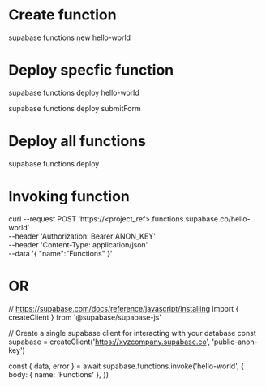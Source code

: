 
# Create function 

supabase functions new hello-world


# Deploy specfic function

supabase functions deploy hello-world

supabase functions deploy submitForm


# Deploy all functions 

supabase functions deploy


# Invoking function

curl --request POST 'https://<project_ref>.functions.supabase.co/hello-world' \
  --header 'Authorization: Bearer ANON_KEY' \
  --header 'Content-Type: application/json' \
  --data '{ "name":"Functions" }'

# OR 

// https://supabase.com/docs/reference/javascript/installing
import { createClient } from '@supabase/supabase-js'

// Create a single supabase client for interacting with your database
const supabase = createClient('https://xyzcompany.supabase.co', 'public-anon-key')

const { data, error } = await supabase.functions.invoke('hello-world', {
  body: { name: 'Functions' },
})
